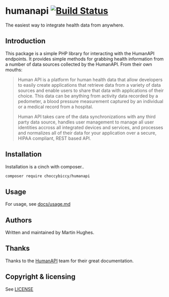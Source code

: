 # humanapi [![Build Status](https://travis-ci.org/choccybiccy/humanapi.svg?branch=master)](https://travis-ci.org/choccybiccy/humanapi)
The easiest way to integrate health data from anywhere.

## Introduction
This package is a simple PHP library for interacting with the HumanAPI endpoints. It provides simple methods for grabbing health information from a number of data sources collected by the HumanAPI. From their own mouths:

> Human API is a platform for human health data that allow developers to easily create applications that retrieve data from a variety of data sources and enable users to share that data with applications of their choice. This data can be anything from activity data recorded by a pedometer, a blood pressure measurement captured by an individual or a medical record from a hospital.
>
> Human API takes care of the data synchronizations with any third party data source, handles user management to manage all user identities accross all integrated devices and services, and processes and normalizes all of their data for your application over a secure, HIPAA compliant, REST based API.

## Installation
Installation is a cinch with composer..
```bash
composer require choccybiccy/humanapi
```
## Usage
For usage, see [docs/usage.md](docs/usage.md)

## Authors
Written and maintained by Martin Hughes.

## Thanks
Thanks to the [HumanAPI](http://humanapi.co) team for their great documentation.

## Copyright & licensing
See [LICENSE](LICENSE)